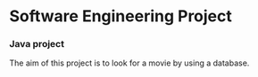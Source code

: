 # Software Engineering Project

### Java project 

The aim of this project is to look for a movie by using a database. 
